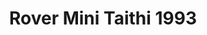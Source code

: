 ---
    title: Rover Mini Taithi 1993
    slug: Rover-Mini-Taithi-1993
    description:
    code: Rover-Mini-Taithi-1993
    image: https://cmdiy-archive.s3.us-east-1.amazonaws.com/adverts/images/Rover+Mini+Taithi+1993.jpeg
    download: https://cmdiy-archive.s3.us-east-1.amazonaws.com/adverts/documents/Rover+Mini+Taithi+1993.pdf
---